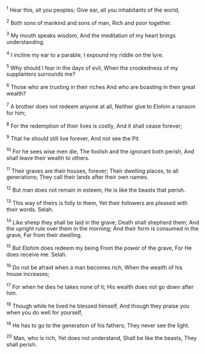 <sup>1</sup> Hear this, all you peoples; Give ear, all you inhabitants of the world,

<sup>2</sup> Both sons of mankind and sons of man, Rich and poor together.

<sup>3</sup> My mouth speaks wisdom, And the meditation of my heart brings understanding.

<sup>4</sup> I incline my ear to a parable; I expound my riddle on the lyre.

<sup>5</sup> Why should I fear in the days of evil, When the crookedness of my supplanters surrounds me?

<sup>6</sup> Those who are trusting in their riches And who are boasting in their great wealth?

<sup>7</sup> A brother does not redeem anyone at all, Neither give to Elohim a ransom for him;

<sup>8</sup> For the redemption of their lives is costly, And it shall cease forever;

<sup>9</sup> That he should still live forever, And not see the Pit.

<sup>10</sup> For he sees wise men die, The foolish and the ignorant both perish, And shall leave their wealth to others.

<sup>11</sup> Their graves are their houses, forever; Their dwelling places, to all generations; They call their lands after their own names.

<sup>12</sup> But man does not remain in esteem, He is like the beasts that perish.

<sup>13</sup> This way of theirs is folly to them, Yet their followers are pleased with their words. Selah.

<sup>14</sup> Like sheep they shall be laid in the grave; Death shall shepherd them; And the upright rule over them in the morning; And their form is consumed in the grave, Far from their dwelling.

<sup>15</sup> But Elohim does redeem my being From the power of the grave, For He does receive me. Selah.

<sup>16</sup> Do not be afraid when a man becomes rich, When the wealth of his house increases;

<sup>17</sup> For when he dies he takes none of it; His wealth does not go down after him.

<sup>18</sup> Though while he lived he blessed himself, And though they praise you when you do well for yourself,

<sup>19</sup> He has to go to the generation of his fathers; They never see the light.

<sup>20</sup> Man, who is rich, Yet does not understand, Shall be like the beasts, They shall perish.

